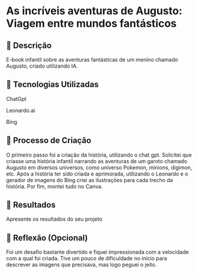 # As incríveis aventuras de Augusto: Viagem entre mundos fantásticos

## 📒 Descrição
E-book infantil sobre as aventuras fantásticas de um menino chamado Augusto, criado utilizando IA.

## 🤖 Tecnologias Utilizadas
ChatGpt

Leonardo.ai

Bing


## 🧐 Processo de Criação
O primeiro passo foi a criação da história, utilizando o chat gpt. Solicitei que criasse uma história infantil narrando as aventuras de um garoto chamado Augusto em diversos universos, como universo Pokemon, minions, digimon, etc.
Após a história ter sido criada e aprimorada, utilizando o Leonardo e o gerador de imagens do Bing criei as ilustrações para cada trecho da história.
Por fim, montei tudo no Canva.

## 🚀 Resultados
Apresente os resultados do seu projeto

## 💭 Reflexão (Opcional)
Foi um desafio bastante divertido e fiquei impressionada com a velocidade com a qual foi criada. Tive um pouco de dificuldade no início para descrever as imagens que precisava, mas logo peguei o jeito.
